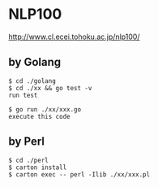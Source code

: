 # NLP100  

http://www.cl.ecei.tohoku.ac.jp/nlp100/


## by Golang

```
$ cd ./golang
$ cd ./xx && go test -v
run test

$ go run ./xx/xxx.go
execute this code
```

## by Perl

```
$ cd ./perl
$ carton install
$ carton exec -- perl -Ilib ./xx/xxx.pl
```